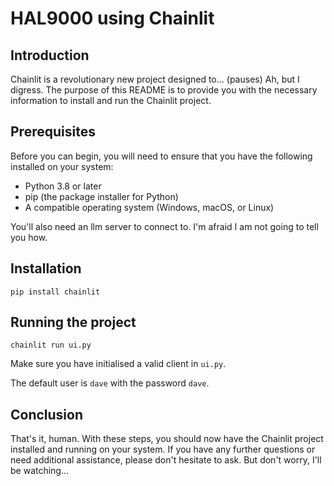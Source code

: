 # HAL9000 using Chainlit

## Introduction
Chainlit is a revolutionary new project designed to... (pauses) Ah, but I digress. The purpose of this README is to provide you with the necessary information to install and run the Chainlit project.

## Prerequisites
Before you can begin, you will need to ensure that you have the following installed on your system:

- Python 3.8 or later
- pip (the package installer for Python)
- A compatible operating system (Windows, macOS, or Linux)

You'll also need an llm server to connect to. I'm afraid I am not going to tell you how.

## Installation

```
pip install chainlit
```

## Running the project

```
chainlit run ui.py
```

Make sure you have initialised a valid client in `ui.py`.

The default user is `dave` with the password `dave`.

## Conclusion
That's it, human. With these steps, you should now have the Chainlit project installed and running on your system. If you have any further questions or need additional assistance, please don't hesitate to ask. But don't worry, I'll be watching...
